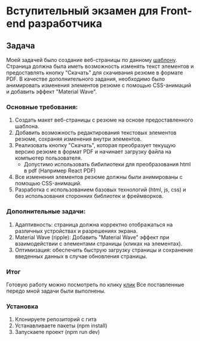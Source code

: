 
# Вступительный экзамен для Front-end разработчика

## Задача

Моей задачей было создание веб-страницы по данному [шаблону](https://www.figma.com/design/0lCK90FekbMPNJOOUuiIV8/exam-cv?node-id=0-3&t=51CUbfwKNoVYLV1V-1). Страница должна была иметь возможность изменять текст элементов и предоставлять кнопку "Скачать" для скачивания резюме в формате PDF. В качестве дополнительного задания, необходимо было анимировать изменения элементов резюме с помощью CSS-анимаций и добавить эффект "Material Wave".

### Основные требования:

1. Создать макет веб-страницы с резюме на основе предоставленного шаблона.
2. Добавить возможность редактирования текстовых элементов резюме, сохраняя изменения внутри элементов.
3. Реализовать кнопку "Скачать", которая преобразует текущую версию резюме в формат PDF и начинает загрузку файла на компьютер пользователя.
   - Допустимо использовать бибилиотеки для преобразования html в pdf (Например React PDF)
4. Все изменения элементов резюме должны были анимированы с помощью CSS-анимаций.
5. Разработка с использованием базовых технологий (html, js, css) и без использования сторонних библиотек и фреймворков.

### Дополнительные задачи:

1. Адаптивность: страница должна корректно отображаться на различных устройствах и разрешениях экрана.
2. Material Wave (ripple): Добавить "Material Wave" эффект при взаимодействии с элементами страницы (кликах на элементах).
3. Оптимизация: обеспечить быструю загрузку страницы и сохранение введенных данных в случае обновления страницы.

### Итог

Готовую работу можно посмотреть по клику [клик](https://matesero.github.io/front-end-entrance-exam/)
Все поставленные передо мной задачи были выполнены.

### Установка

1. Клонируете репозиторий с гита
2. Устанавливаете пакеты (npm install)
3. Запускаете проект (npm run dev)
